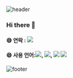 <div align="left">
  
![header](https://capsule-render.vercel.app/api?type=waving&color=gradient&height=150&section=header&text=%20&fontSize=40&animation=fadeIn)

  ### Hi there 👋

  #### 😄 연락 : <a href="#"><img src="https://img.shields.io/badge/노션-beige??style=for-the-badge&logo=Notion&logoColor=#000000"/></a>

  #### 😄 사용 언어:<img src="https://img.shields.io/badge/HTML5-beige??style=for-the-badge&logo=HTML5&logoColor=E34F26"/>, <img src="https://img.shields.io/badge/CSS3-beige??style=for-the-badge&logo=CSS3&logoColor=1572B6"/>, <img src="https://img.shields.io/badge/JS-beige??style=for-the-badge&logo=JavaScript&logoColor=F7DF1E"/> <img src="https://img.shields.io/badge/피그마-violet??style=for-the-badge&logo=figma&logoColor=black">

![footer](https://capsule-render.vercel.app/api?type=waving&color=gradient&height=150&section=footer&text=&fontSize=40&animation=fadeIn)
</div>
